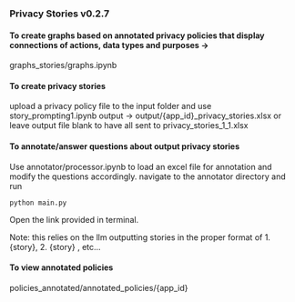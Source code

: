 ### Privacy Stories v0.2.7



#### To create graphs based on annotated privacy policies that display connections of actions, data types and purposes -> 
graphs_stories/graphs.ipynb 


#### To create privacy stories 
upload a privacy policy file to the input folder and use story_prompting1.ipynb
output -> output/{app_id}_privacy_stories.xlsx 
or leave output file blank to have all sent to privacy_stories_1_1.xlsx


#### To annotate/answer questions about output privacy stories
Use annotator/processor.ipynb to load an excel file for annotation and modify the questions accordingly. 
navigate to the annotator directory and run

```python main.py```

Open the link provided in terminal.

Note: this relies on the llm outputting stories in the proper format of 1. {story}, 2. {story} , etc...

#### To view annotated policies 
policies_annotated/annotated_policies/{app_id} 


